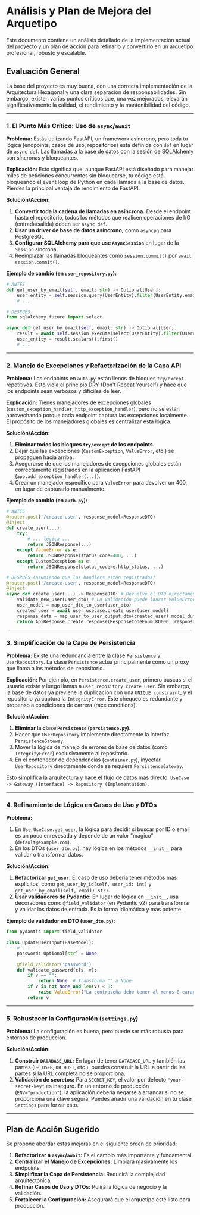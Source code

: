 # Análisis y Plan de Mejora del Arquetipo

Este documento contiene un análisis detallado de la implementación actual del proyecto y un plan de acción para refinarlo y convertirlo en un arquetipo profesional, robusto y escalable.

## Evaluación General

La base del proyecto es muy buena, con una correcta implementación de la Arquitectura Hexagonal y una clara separación de responsabilidades. Sin embargo, existen varios puntos críticos que, una vez mejorados, elevarán significativamente la calidad, el rendimiento y la mantenibilidad del código.

---

### 1. El Punto Más Crítico: Uso de `async`/`await`

**Problema:** Estás utilizando FastAPI, un framework asíncrono, pero toda tu lógica (endpoints, casos de uso, repositorios) está definida con `def` en lugar de `async def`. Las llamadas a la base de datos con la sesión de SQLAlchemy son síncronas y bloqueantes.

**Explicación:** Esto significa que, aunque FastAPI está diseñado para manejar miles de peticiones concurrentes sin bloquearse, tu código está bloqueando el event loop de Python en cada llamada a la base de datos. Pierdes la principal ventaja de rendimiento de FastAPI.

**Solución/Acción:**
1.  **Convertir toda la cadena de llamadas en asíncrona.** Desde el endpoint hasta el repositorio, todos los métodos que realicen operaciones de I/O (entrada/salida) deben ser `async def`.
2.  **Usar un driver de base de datos asíncrono,** como `asyncpg` para PostgreSQL.
3.  **Configurar SQLAlchemy para que use `AsyncSession`** en lugar de la `Session` síncrona.
4.  Reemplazar las llamadas bloqueantes como `session.commit()` por `await session.commit()`.

**Ejemplo de cambio (en `user_repository.py`):**
```python
# ANTES
def get_user_by_email(self, email: str) -> Optional[User]:
    user_entity = self.session.query(UserEntity).filter(UserEntity.email == email).first()
    # ...

# DESPUÉS
from sqlalchemy.future import select

async def get_user_by_email(self, email: str) -> Optional[User]:
    result = await self.session.execute(select(UserEntity).filter(UserEntity.email == email))
    user_entity = result.scalars().first()
    # ...
```

---

### 2. Manejo de Excepciones y Refactorización de la Capa API

**Problema:** Los endpoints en `auth.py` están llenos de bloques `try/except` repetitivos. Esto viola el principio DRY (Don't Repeat Yourself) y hace que los endpoints sean verbosos y difíciles de leer.

**Explicación:** Tienes manejadores de excepciones globales (`custom_exception_handler`, `http_exception_handler`), pero no se están aprovechando porque cada endpoint captura las excepciones localmente. El propósito de los manejadores globales es centralizar esta lógica.

**Solución/Acción:**
1.  **Eliminar todos los bloques `try/except` de los endpoints.**
2.  Dejar que las excepciones (`CustomException`, `ValueError`, etc.) se propaguen hacia arriba.
3.  Asegurarse de que los manejadores de excepciones globales están correctamente registrados en la aplicación FastAPI (`app.add_exception_handler(...)`).
4.  Crear un manejador específico para `ValueError` para devolver un 400, en lugar de capturarlo manualmente.

**Ejemplo de cambio (en `auth.py`):**
```python
# ANTES
@router.post('/create-user', response_model=ResponseDTO)
@inject
def create_user(...):
    try:
        # ... lógica ...
        return JSONResponse(...)
    except ValueError as e:
        return JSONResponse(status_code=400, ...)
    except CustomException as e:
        return JSONResponse(status_code=e.http_status, ...)

# DESPUÉS (asumiendo que los handlers están registrados)
@router.post('/create-user', response_model=ResponseDTO)
@inject
async def create_user(...) -> ResponseDTO: # Devuelve el DTO directamente
    validate_new_user(user_dto) # La validación puede lanzar ValueError
    user_model = map_user_dto_to_user(user_dto)
    created_user = await user_usecase.create_user(user_model)
    response_data = map_user_to_user_output_dto(created_user).model_dump()
    return ApiResponse.create_response(ResponseCodeEnum.KO000, response_data)
```

---

### 3. Simplificación de la Capa de Persistencia

**Problema:** Existe una redundancia entre la clase `Persistence` y `UserRepository`. La clase `Persistence` actúa principalmente como un proxy que llama a los métodos del repositorio.

**Explicación:** Por ejemplo, en `Persistence.create_user`, primero buscas si el usuario existe y luego llamas a `user_repository.create_user`. Sin embargo, la base de datos ya previene la duplicación con una `UNIQUE constraint`, y el repositorio ya captura la `IntegrityError`. Este chequeo es redundante y propenso a condiciones de carrera (race conditions).

**Solución/Acción:**
1.  **Eliminar la clase `Persistence` (`persistence.py`).**
2.  Hacer que `UserRepository` implemente directamente la interfaz `PersistenceGateway`.
3.  Mover la lógica de manejo de errores de base de datos (como `IntegrityError`) exclusivamente al repositorio.
4.  En el contenedor de dependencias (`container.py`), inyectar `UserRepository` directamente donde se requiera `PersistenceGateway`.

Esto simplifica la arquitectura y hace el flujo de datos más directo: `UseCase -> Gateway (Interface) -> Repository (Implementation)`.

---

### 4. Refinamiento de Lógica en Casos de Uso y DTOs

**Problema:**
1.  En `UserUseCase.get_user`, la lógica para decidir si buscar por ID o email es un poco enrevesada y depende de un valor "mágico" (`default@example.com`).
2.  En los DTOs (`user_dto.py`), hay lógica en los métodos `__init__` para validar o transformar datos.

**Solución/Acción:**
1.  **Refactorizar `get_user`:** El caso de uso debería tener métodos más explícitos, como `get_user_by_id(self, user_id: int)` y `get_user_by_email(self, email: str)`.
2.  **Usar validadores de Pydantic:** En lugar de lógica en `__init__`, usa decoradores como `@field_validator` (en Pydantic v2) para transformar y validar los datos de entrada. Es la forma idiomática y más potente.

**Ejemplo de validador en DTO (`user_dto.py`):**
```python
from pydantic import field_validator

class UpdateUserInput(BaseModel):
    # ...
    password: Optional[str] = None

    @field_validator('password')
    def validate_password(cls, v):
        if v == "":
            return None  # Transforma "" a None
        if v is not None and len(v) < 8:
            raise ValueError("La contraseña debe tener al menos 8 caracteres")
        return v
```

---

### 5. Robustecer la Configuración (`settings.py`)

**Problema:** La configuración es buena, pero puede ser más robusta para entornos de producción.

**Solución/Acción:**
1.  **Construir `DATABASE_URL`:** En lugar de tener `DATABASE_URL` y también las partes (`DB_USER`, `DB_HOST`, etc.), puedes construir la URL a partir de las partes si la URL completa no se proporciona.
2.  **Validación de secretos:** Para `SECRET_KEY`, el valor por defecto `"your-secret-key"` es inseguro. En un entorno de producción (`ENV="production"`), la aplicación debería negarse a arrancar si no se proporciona una clave segura. Puedes añadir una validación en tu clase `Settings` para forzar esto.

---

## Plan de Acción Sugerido

Se propone abordar estas mejoras en el siguiente orden de prioridad:

1.  **Refactorizar a `async`/`await`:** Es el cambio más importante y fundamental.
2.  **Centralizar el Manejo de Excepciones:** Limpiará masivamente los endpoints.
3.  **Simplificar la Capa de Persistencia:** Reducirá la complejidad arquitectónica.
4.  **Refinar Casos de Uso y DTOs:** Pulirá la lógica de negocio y la validación.
5.  **Fortalecer la Configuración:** Asegurará que el arquetipo esté listo para producción.

